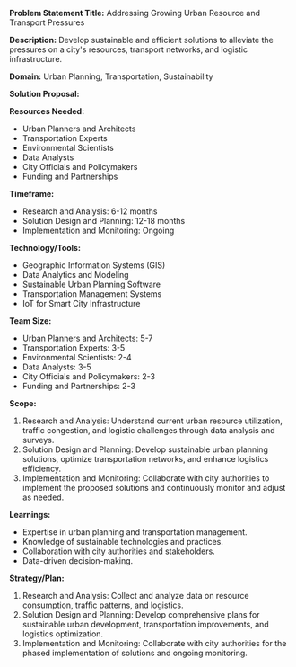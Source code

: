 **Problem Statement Title:** Addressing Growing Urban Resource and Transport Pressures

**Description:** Develop sustainable and efficient solutions to alleviate the pressures on a city's resources, transport networks, and logistic infrastructure.

**Domain:** Urban Planning, Transportation, Sustainability

**Solution Proposal:**

**Resources Needed:**
- Urban Planners and Architects
- Transportation Experts
- Environmental Scientists
- Data Analysts
- City Officials and Policymakers
- Funding and Partnerships

**Timeframe:**
- Research and Analysis: 6-12 months
- Solution Design and Planning: 12-18 months
- Implementation and Monitoring: Ongoing

**Technology/Tools:**
- Geographic Information Systems (GIS)
- Data Analytics and Modeling
- Sustainable Urban Planning Software
- Transportation Management Systems
- IoT for Smart City Infrastructure

**Team Size:**
- Urban Planners and Architects: 5-7
- Transportation Experts: 3-5
- Environmental Scientists: 2-4
- Data Analysts: 3-5
- City Officials and Policymakers: 2-3
- Funding and Partnerships: 2-3

**Scope:**
1. Research and Analysis: Understand current urban resource utilization, traffic congestion, and logistic challenges through data analysis and surveys.
2. Solution Design and Planning: Develop sustainable urban planning solutions, optimize transportation networks, and enhance logistics efficiency.
3. Implementation and Monitoring: Collaborate with city authorities to implement the proposed solutions and continuously monitor and adjust as needed.

**Learnings:**
- Expertise in urban planning and transportation management.
- Knowledge of sustainable technologies and practices.
- Collaboration with city authorities and stakeholders.
- Data-driven decision-making.

**Strategy/Plan:**
1. Research and Analysis: Collect and analyze data on resource consumption, traffic patterns, and logistics.
2. Solution Design and Planning: Develop comprehensive plans for sustainable urban development, transportation improvements, and logistics optimization.
3. Implementation and Monitoring: Collaborate with city authorities for the phased implementation of solutions and ongoing monitoring.
